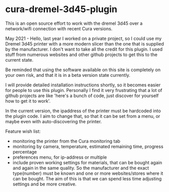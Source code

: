 # cura-dremel-3d45-plugin
This is an open source effort to work with the dremel 3d45 over a network/wifi connection with recent Cura versions.

May 2021 - Hello, last year I worked on a private project, so I could use my Dremel 3d45 printer with a more modern slicer than the one that is supplied by the manufacturer. 
I don't want to take all the credit for this plugin. I used stuff from numerous websites and other github projects to get this to the current state.

Be reminded that using the software available on this site is completely on your own risk, and that it is in a beta version state currently. 

I will provide detailed installation instructions shortly, so it becomes easier for people to use this plugin. Personally I find it very frustrating that a lot of github projects are like 'here's a bunch of code, just discover for yourself how to get it to work'.

In the current version, the ipaddress of the printer must be hardcoded into the plugin code. I aim to change that, so that it can be set from a menu, or maybe even with auto-discovering the printer.

Feature wish list:
- monitoring the printer from the Cura monitoring tab
- monitoring by camera, temperature, estimated remaining time, progress percentage
- preferences menu, for ip-address or multiple
- include proven working settings for materials, that can be bought again and again in the same quality. So the manufacturer and the exact type(number) must be known and one or more websites/stores where it can be bought. The aim of this is that we can spend less time adjusting settings and be more creative.
